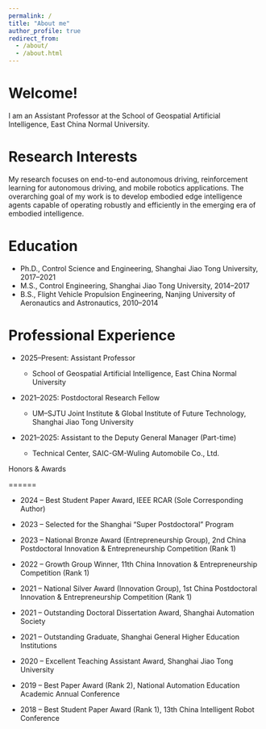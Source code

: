 ```yaml
---
permalink: /
title: "About me"
author_profile: true
redirect_from: 
  - /about/
  - /about.html
---
```


Welcome!
======
I am an Assistant Professor at the School of Geospatial Artificial Intelligence, East China Normal University.

Research Interests
======
My research focuses on end-to-end autonomous driving, reinforcement learning for autonomous driving, and mobile robotics applications.
The overarching goal of my work is to develop embodied edge intelligence agents capable of operating robustly and efficiently in the emerging era of embodied intelligence.


Education
======
* Ph.D., Control Science and Engineering, Shanghai Jiao Tong University, 2017–2021
* M.S., Control Engineering, Shanghai Jiao Tong University, 2014–2017
* B.S., Flight Vehicle Propulsion Engineering, Nanjing University of Aeronautics and Astronautics, 2010–2014

Professional Experience
======

* 2025–Present: Assistant Professor
  * School of Geospatial Artificial Intelligence, East China Normal University

* 2021–2025: Postdoctoral Research Fellow
  * UM–SJTU Joint Institute & Global Institute of Future Technology, Shanghai Jiao Tong University

* 2021–2025: Assistant to the Deputy General Manager (Part-time)
  * Technical Center, SAIC-GM-Wuling Automobile Co., Ltd.


Honors & Awards

======
* 2024 – Best Student Paper Award, IEEE RCAR (Sole Corresponding Author)

* 2023 – Selected for the Shanghai “Super Postdoctoral” Program

* 2023 – National Bronze Award (Entrepreneurship Group), 2nd China Postdoctoral Innovation & Entrepreneurship Competition (Rank 1)

* 2022 – Growth Group Winner, 11th China Innovation & Entrepreneurship Competition (Rank 1)

* 2021 – National Silver Award (Innovation Group), 1st China Postdoctoral Innovation & Entrepreneurship Competition (Rank 1)

* 2021 – Outstanding Doctoral Dissertation Award, Shanghai Automation Society

* 2021 – Outstanding Graduate, Shanghai General Higher Education Institutions

* 2020 – Excellent Teaching Assistant Award, Shanghai Jiao Tong University

* 2019 – Best Paper Award (Rank 2), National Automation Education Academic Annual Conference

* 2018 – Best Student Paper Award (Rank 1), 13th China Intelligent Robot Conference







